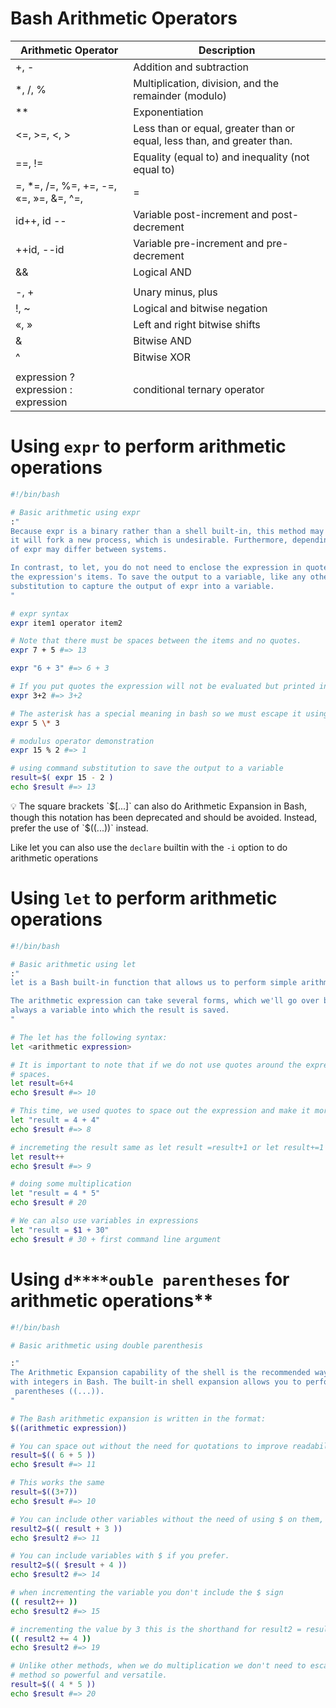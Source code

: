 # 

# **Bash Arithmetic Operators**

| Arithmetic Operator | Description |
| --- | --- |
| +, - | Addition and  subtraction |
| *, /, % | Multiplication, division,  and the remainder (modulo) |
| ** | Exponentiation |
| <=, >=, <, > | Less than or equal, greater than or equal, less than, and greater than. |
| ==, != | Equality (equal to) and  inequality (not equal to) |
| =, *=, /=, %=, +=, -=, «=, »=, &=, ^=, |= | Assignment operators |
| id++, id -- | Variable post-increment and  post-decrement |
| ++id, --id | Variable pre-increment and pre-decrement |
| && | Logical AND |
| || | Logical OR |
| -, + | Unary minus, plus |
| !, ~ | Logical and bitwise negation |
| «, » | Left and right bitwise shifts |
| & | Bitwise AND |
| ^ | Bitwise XOR |
| | | Bitwise OR |
| expression ? expression : expression | conditional  ternary operator |

# Using `expr` to perform arithmetic operations

```bash
#!/bin/bash

# Basic arithmetic using expr
:"
Because expr is a binary rather than a shell built-in, this method may be slow. In a large for-loop, 
it will fork a new process, which is undesirable. Furthermore, depending on the implementation, the behavior 
of expr may differ between systems.

In contrast, to let, you do not need to enclose the expression in quotes. There must also be spaces between 
the expression's items. To save the output to a variable, like any other command you can use command 
substitution to capture the output of expr into a variable.
"

# expr syntax
expr item1 operator item2

# Note that there must be spaces between the items and no quotes.
expr 7 + 5 #=> 13

expr "6 + 3" #=> 6 + 3

# If you put quotes the expression will not be evaluated but printed instead.
expr 3+2 #=> 3+2

# The asterisk has a special meaning in bash so we must escape it using \ to remove its special meaning.
expr 5 \* 3

# modulus operator demonstration
expr 15 % 2 #=> 1

# using command substitution to save the output to a variable
result=$( expr 15 - 2 )
echo $result #=> 13
```

<aside>
💡 The square brackets `$[...]` can also do Arithmetic Expansion in Bash, though this notation has been deprecated and should be avoided. Instead, prefer the use of `$((...))` instead.

Like let you can also use the `declare` builtin with the  `-i` option to do arithmetic operations

</aside>

# Using `let` to perform arithmetic operations

```bash
#!/bin/bash

# Basic arithmetic using let
:"
let is a Bash built-in function that allows us to perform simple arithmetic. 

The arithmetic expression can take several forms, which we'll go over below. However, the first part is 
always a variable into which the result is saved.
"

# The let has the following syntax:
let <arithmetic expression>

# It is important to note that if we do not use quotes around the expression, it must be written without
# spaces.
let result=6+4
echo $result #=> 10

# This time, we used quotes to space out the expression and make it more readable.
let "result = 4 + 4"
echo $result #=> 8

# incremeting the result same as let result =result+1 or let result+=1
let result++
echo $result #=> 9

# doing some multiplication
let "result = 4 * 5"
echo $result # 20

# We can also use variables in expressions
let "result = $1 + 30"
echo $result # 30 + first command line argument
```

# Using `d****ouble parentheses` for arithmetic operations**

```bash
#!/bin/bash

# Basic arithmetic using double parenthesis

:"
The Arithmetic Expansion capability of the shell is the recommended way for evaluating arithmetic expressions 
with integers in Bash. The built-in shell expansion allows you to perform math calculations by using
 parentheses ((...)).
"

# The Bash arithmetic expansion is written in the format:
$((arithmetic expression))

# You can space out without the need for quotations to improve readability
result=$(( 6 + 5 ))
echo $result #=> 11

# This works the same
result=$((3+7))
echo $result #=> 10

# You can include other variables without the need of using $ on them, notice the **result** variable below.
result2=$(( result + 3 ))
echo $result2 #=> 11

# You can include variables with $ if you prefer.
result2=$(( $result + 4 ))
echo $result2 #=> 14

# when incrementing the variable you don't include the $ sign
(( result2++ ))
echo $result2 #=> 15

# incrementing the value by 3 this is the shorthand for result2 = result2 + 4.
(( result2 += 4 ))
echo $result2 #=> 19

# Unlike other methods, when we do multiplication we don't need to escape the * sign. This is what makes this
# method so powerful and versatile.
result=$(( 4 * 5 ))
echo $result #=> 20
```
